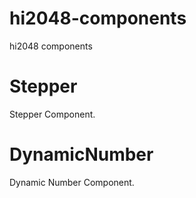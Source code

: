 # hi2048-components
hi2048 components

# Stepper
Stepper Component.

# DynamicNumber
Dynamic Number Component.
